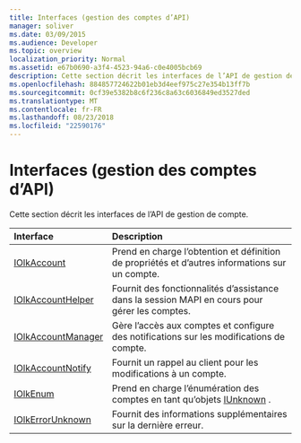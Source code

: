 ```yaml
---
title: Interfaces (gestion des comptes d’API)
manager: soliver
ms.date: 03/09/2015
ms.audience: Developer
ms.topic: overview
localization_priority: Normal
ms.assetid: e67b0690-a3f4-4523-94a6-c0e4005bcb69
description: Cette section décrit les interfaces de l’API de gestion de compte.
ms.openlocfilehash: 884857724622b01eb3d4eef975c27e354b13ff7b
ms.sourcegitcommit: 0cf39e5382b8c6f236c8a63c6036849ed3527ded
ms.translationtype: MT
ms.contentlocale: fr-FR
ms.lasthandoff: 08/23/2018
ms.locfileid: "22590176"
---
```

# <a name="interfaces-account-management-api"></a>Interfaces (gestion des comptes d’API)

Cette section décrit les interfaces de l’API de gestion de compte.
  
|**Interface**|**Description**|
|:-----|:-----|
|[IOlkAccount](iolkaccount.md) <br/> |Prend en charge l’obtention et définition de propriétés et d’autres informations sur un compte.  <br/> |
|[IOlkAccountHelper](iolkaccounthelper.md) <br/> |Fournit des fonctionnalités d’assistance dans la session MAPI en cours pour gérer les comptes.  <br/> |
|[IOlkAccountManager](iolkaccountmanager.md) <br/> |Gère l’accès aux comptes et configure des notifications sur les modifications de compte.  <br/> |
|[IOlkAccountNotify](iolkaccountnotify.md) <br/> |Fournit un rappel au client pour les modifications à un compte.  <br/> |
|[IOlkEnum](iolkenum.md) <br/> |Prend en charge l’énumération des comptes en tant qu’objets [IUnknown](https://docs.microsoft.com/en-us/windows/desktop/api/unknwn/nn-unknwn-iunknown) .  <br/> |
|[IOlkErrorUnknown](iolkerrorunknown.md) <br/> |Fournit des informations supplémentaires sur la dernière erreur.  <br/> |
   

